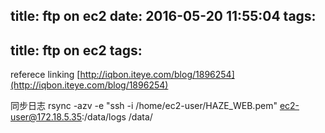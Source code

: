 title: ftp on ec2
date: 2016-05-20 11:55:04
tags:
---
title: ftp on ec2
tags:
---

referece linking 
[http://iqbon.iteye.com/blog/1896254](http://iqbon.iteye.com/blog/1896254)

同步日志
rsync -azv -e  "ssh -i /home/ec2-user/HAZE_WEB.pem"  ec2-user@172.18.5.35:/data/logs /data/
